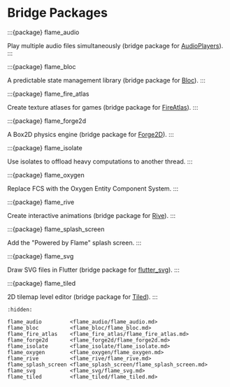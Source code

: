 # Bridge Packages

:::{package} flame_audio

Play multiple audio files simultaneously (bridge package for [AudioPlayers]).
:::

:::{package} flame_bloc

A predictable state management library (bridge package for [Bloc]).
:::

:::{package} flame_fire_atlas

Create texture atlases for games (bridge package for [FireAtlas]).
:::

:::{package} flame_forge2d

A Box2D physics engine (bridge package for [Forge2D]).
:::

:::{package} flame_isolate

Use isolates to offload heavy computations to another thread.
:::

:::{package} flame_oxygen

Replace FCS with the Oxygen Entity Component System.
:::

:::{package} flame_rive

Create interactive animations (bridge package for [Rive]).
:::

:::{package} flame_splash_screen

Add the "Powered by Flame" splash screen.
:::

:::{package} flame_svg

Draw SVG files in Flutter (bridge package for [flutter_svg]).
:::

:::{package} flame_tiled

2D tilemap level editor (bridge package for [Tiled]).
:::

[AudioPlayers]: https://github.com/bluefireteam/audioplayers
[Bloc]: https://github.com/felangel/bloc
[FireAtlas]: https://github.com/flame-engine/fire-atlas
[Forge2D]: https://github.com/flame-engine/forge2d
[Rive]: https://rive.app/
[Tiled]: https://www.mapeditor.org/
[flutter_svg]: https://github.com/dnfield/flutter_svg


```{toctree}
:hidden:

flame_audio         <flame_audio/flame_audio.md>
flame_bloc          <flame_bloc/flame_bloc.md>
flame_fire_atlas    <flame_fire_atlas/flame_fire_atlas.md>
flame_forge2d       <flame_forge2d/flame_forge2d.md>
flame_isolate       <flame_isolate/flame_isolate.md>
flame_oxygen        <flame_oxygen/flame_oxygen.md>
flame_rive          <flame_rive/flame_rive.md>
flame_splash_screen <flame_splash_screen/flame_splash_screen.md>
flame_svg           <flame_svg/flame_svg.md>
flame_tiled         <flame_tiled/flame_tiled.md>
```
